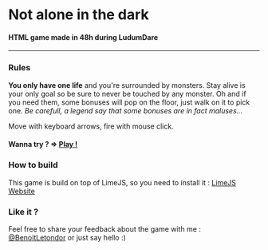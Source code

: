 # Not alone in the dark
#### HTML game made in 48h during LudumDare

-----

### Rules

**You only have one life** and you're surrounded by monsters. Stay alive is your only goal so be sure to never be touched by any monster. Oh and if you need them, some bonuses will pop on the floor, just walk on it to pick one. *Be carefull, a legend say that some bonuses are in fact maluses...*

Move with keyboard arrows, fire with mouse click. 

#### Wanna try ? => [Play !](http://benoitletondor.com/notaloneinthedark)



### How to build

This game is build on top of LimeJS, so you need to install it : [LimeJS Website](http://www.limejs.com/)



### Like it ?

Feel free to share your feedback about the game with me : [@BenoitLetondor](https://twitter.com/BenoitLetondor) or just say hello :)
